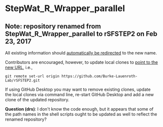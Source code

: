 # StepWat_R_Wrapper_parallel

## Note: repository renamed from StepWat_R_Wrapper_parallel to rSFSTEP2 on Feb 23, 2017

All existing information should [automatically be redirected](https://help.github.com/articles/renaming-a-repository/) to the new name.

Contributors are encouraged, however, to update local clones to [point to the new URL](https://help.github.com/articles/changing-a-remote-s-url/), i.e., 
```
git remote set-url origin https://github.com/Burke-Lauenroth-Lab/rSFSTEP2.git
```

If using GitHub Desktop you may want to remove existing clones, update the local clones via command line, re-start GitHub Desktop and add
a new clone of the updated repository.

__Question (drs)__: I don't know the code enough, but it appears that some of the path names in the shell scripts ought to be updated as well to reflect the renamed repository?
